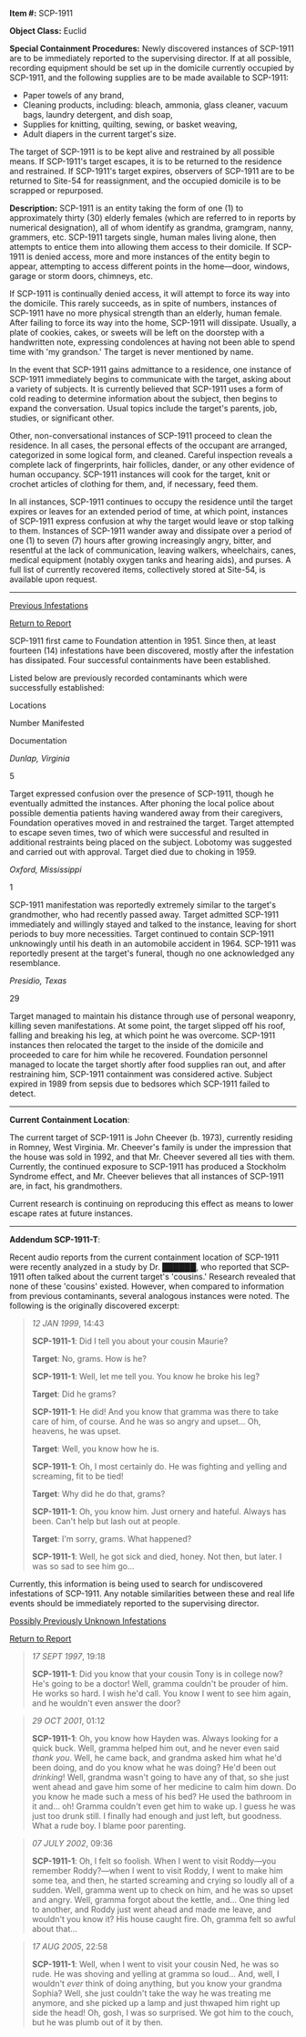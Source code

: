 **Item #:** SCP-1911

**Object Class:** Euclid

**Special Containment Procedures:** Newly discovered instances of SCP-1911 are to be immediately reported to the supervising director. If at all possible, recording equipment should be set up in the domicile currently occupied by SCP-1911, and the following supplies are to be made available to SCP-1911:

*   Paper towels of any brand,
*   Cleaning products, including: bleach, ammonia, glass cleaner, vacuum bags, laundry detergent, and dish soap,
*   Supplies for knitting, quilting, sewing, or basket weaving,
*   Adult diapers in the current target's size.

The target of SCP-1911 is to be kept alive and restrained by all possible means. If SCP-1911's target escapes, it is to be returned to the residence and restrained. If SCP-1911's target expires, observers of SCP-1911 are to be returned to Site-54 for reassignment, and the occupied domicile is to be scrapped or repurposed.

**Description:** SCP-1911 is an entity taking the form of one (1) to approximately thirty (30) elderly females (which are referred to in reports by numerical designation), all of whom identify as grandma, gramgram, nanny, grammers, etc. SCP-1911 targets single, human males living alone, then attempts to entice them into allowing them access to their domicile. If SCP-1911 is denied access, more and more instances of the entity begin to appear, attempting to access different points in the home—door, windows, garage or storm doors, chimneys, etc.

If SCP-1911 is continually denied access, it will attempt to force its way into the domicile. This rarely succeeds, as in spite of numbers, instances of SCP-1911 have no more physical strength than an elderly, human female. After failing to force its way into the home, SCP-1911 will dissipate. Usually, a plate of cookies, cakes, or sweets will be left on the doorstep with a handwritten note, expressing condolences at having not been able to spend time with 'my grandson.' The target is never mentioned by name.

In the event that SCP-1911 gains admittance to a residence, one instance of SCP-1911 immediately begins to communicate with the target, asking about a variety of subjects. It is currently believed that SCP-1911 uses a form of cold reading to determine information about the subject, then begins to expand the conversation. Usual topics include the target's parents, job, studies, or significant other.

Other, non-conversational instances of SCP-1911 proceed to clean the residence. In all cases, the personal effects of the occupant are arranged, categorized in some logical form, and cleaned. Careful inspection reveals a complete lack of fingerprints, hair follicles, dander, or any other evidence of human occupancy. SCP-1911 instances will cook for the target, knit or crochet articles of clothing for them, and, if necessary, feed them.

In all instances, SCP-1911 continues to occupy the residence until the target expires or leaves for an extended period of time, at which point, instances of SCP-1911 express confusion at why the target would leave or stop talking to them. Instances of SCP-1911 wander away and dissipate over a period of one (1) to seven (7) hours after growing increasingly angry, bitter, and resentful at the lack of communication, leaving walkers, wheelchairs, canes, medical equipment (notably oxygen tanks and hearing aids), and purses. A full list of currently recovered items, collectively stored at Site-54, is available upon request.

* * *

[Previous Infestations](javascript:;)

[Return to Report](javascript:;)

SCP-1911 first came to Foundation attention in 1951. Since then, at least fourteen (14) infestations have been discovered, mostly after the infestation has dissipated. Four successful containments have been established.

Listed below are previously recorded contaminants which were successfully established:

Locations

Number Manifested

Documentation

_Dunlap, Virginia_

5

Target expressed confusion over the presence of SCP-1911, though he eventually admitted the instances. After phoning the local police about possible dementia patients having wandered away from their caregivers, Foundation operatives moved in and restrained the target. Target attempted to escape seven times, two of which were successful and resulted in additional restraints being placed on the subject. Lobotomy was suggested and carried out with approval. Target died due to choking in 1959.

_Oxford, Mississippi_

1

SCP-1911 manifestation was reportedly extremely similar to the target's grandmother, who had recently passed away. Target admitted SCP-1911 immediately and willingly stayed and talked to the instance, leaving for short periods to buy more necessities. Target continued to contain SCP-1911 unknowingly until his death in an automobile accident in 1964. SCP-1911 was reportedly present at the target's funeral, though no one acknowledged any resemblance.

_Presidio, Texas_

29

Target managed to maintain his distance through use of personal weaponry, killing seven manifestations. At some point, the target slipped off his roof, falling and breaking his leg, at which point he was overcome. SCP-1911 instances then relocated the target to the inside of the domicile and proceeded to care for him while he recovered. Foundation personnel managed to locate the target shortly after food supplies ran out, and after restraining him, SCP-1911 containment was considered active. Subject expired in 1989 from sepsis due to bedsores which SCP-1911 failed to detect.

* * *

**Current Containment Location**:

The current target of SCP-1911 is John Cheever (b. 1973), currently residing in Romney, West Virginia. Mr. Cheever's family is under the impression that the house was sold in 1992, and that Mr. Cheever severed all ties with them. Currently, the continued exposure to SCP-1911 has produced a Stockholm Syndrome effect, and Mr. Cheever believes that all instances of SCP-1911 are, in fact, his grandmothers.

Current research is continuing on reproducing this effect as means to lower escape rates at future instances.

* * *

**Addendum SCP-1911-T**:

Recent audio reports from the current containment location of SCP-1911 were recently analyzed in a study by Dr. ██████, who reported that SCP-1911 often talked about the current target's 'cousins.' Research revealed that none of these 'cousins' existed. However, when compared to information from previous contaminants, several analogous instances were noted. The following is the originally discovered excerpt:

> _12 JAN 1999_, 14:43
> 
> **SCP-1911-1**: Did I tell you about your cousin Maurie?
> 
> **Target**: No, grams. How is he?
> 
> **SCP-1911-1**: Well, let me tell you. You know he broke his leg?
> 
> **Target**: Did he grams?
> 
> **SCP-1911-1**: He did! And you know that gramma was there to take care of him, of course. And he was so angry and upset… Oh, heavens, he was upset.
> 
> **Target**: Well, you know how he is.
> 
> **SCP-1911-1**: Oh, I most certainly do. He was fighting and yelling and screaming, fit to be tied!
> 
> **Target**: Why did he do that, grams?
> 
> **SCP-1911-1**: Oh, you know him. Just ornery and hateful. Always has been. Can't help but lash out at people.
> 
> **Target**: I'm sorry, grams. What happened?
> 
> **SCP-1911-1**: Well, he got sick and died, honey. Not then, but later. I was so sad to see him go…

Currently, this information is being used to search for undiscovered infestations of SCP-1911. Any notable similarities between these and real life events should be immediately reported to the supervising director.

[Possibly Previously Unknown Infestations](javascript:;)

[Return to Report](javascript:;)

> _17 SEPT 1997_, 19:18
> 
> **SCP-1911-1**: Did you know that your cousin Tony is in college now? He's going to be a doctor! Well, gramma couldn't be prouder of him. He works so hard. I wish he'd call. You know I went to see him again, and he wouldn't even answer the door?

> _29 OCT 2001_, 01:12
> 
> **SCP-1911-1**: Oh, you know how Hayden was. Always looking for a quick buck. Well, gramma helped him out, and he never even said _thank you_. Well, he came back, and grandma asked him what he'd been doing, and do you know what he was doing? He'd been out _drinking_! Well, grandma wasn't going to have any of that, so she just went ahead and gave him some of her medicine to calm him down. Do you know he made such a mess of his bed? He used the bathroom in it and… oh! Gramma couldn't even get him to wake up. I guess he was just too drunk still. I finally had enough and just left, but goodness. What a rude boy. I blame poor parenting.

> _07 JULY 2002_, 09:36
> 
> **SCP-1911-1**: Oh, I felt so foolish. When I went to visit Roddy—you remember Roddy?—when I went to visit Roddy, I went to make him some tea, and then, he started screaming and crying so loudly all of a sudden. Well, gramma went up to check on him, and he was so upset and angry. Well, gramma forgot about the kettle, and… One thing led to another, and Roddy just went ahead and made me leave, and wouldn't you know it? His house caught fire. Oh, gramma felt so awful about that…

> _17 AUG 2005_, 22:58
> 
> **SCP-1911-1**: Well, when I went to visit your cousin Ned, he was so rude. He was shoving and yelling at gramma so loud… And, well, I wouldn't _ever_ think of doing anything, but you know your grandma Sophia? Well, she just couldn't take the way he was treating me anymore, and she picked up a lamp and just thwaped him right up side the head! Oh, gosh, I was so surprised. We got him to the couch, but he was plumb out of it by then.